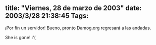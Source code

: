 title: "Viernes, 28 de marzo de 2003"
date: 2003/3/28 21:38:45
Tags: 
---
<p>¡Por fin un servidor! Bueno, pronto Damog.org regresará a las andadas.</p>

<p>She is gone! :&#8217;(</p>
